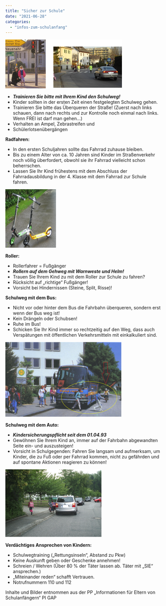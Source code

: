 ```yaml
---
title: "Sicher zur Schule"
date: "2021-06-28"
categories: 
  - "infos-zum-schulanfang"
---
```


![](images/grafik.png)

- _**Trainieren Sie bitte mit Ihrem Kind den Schulweg!**_
- Kinder sollten in der ersten Zeit einen festgelegten Schulweg gehen.
- Trainieren Sie bitte das Überqueren der Straße! (Zuerst nach links schauen, dann nach rechts und zur Kontrolle noch einmal nach links. Wenn FREI ist darf man gehen…)
- Verhalten an Ampel, Zebrastreifen und
- Schülerlotsenübergängen

  
**Radfahren:**

- In den ersten Schuljahren sollte das Fahrrad zuhause bleiben.
- Bis zu einem Alter von ca. 10 Jahren sind Kinder im Straßenverkehr noch völlig überfordert, obwohl sie ihr Fahrrad vielleicht schon beherrschen.
- Lassen Sie Ihr Kind frühestens mit dem Abschluss der Fahrradausbildung in der 4. Klasse mit dem Fahrrad zur Schule fahren.      

![](images/grafik-1.png)

**Roller:**

- Rollerfahrer = Fußgänger
- _**Rollern auf dem Gehweg mit Warnweste und Helm!**_
- Trauen Sie Ihrem Kind zu mit dem Roller zur Schule zu fahren?
- Rücksicht auf „richtige“ Fußgänger!
- Vorsicht bei Hindernissen (Steine, Split, Risse)!

  
**Schulweg mit dem Bus:**

- Nicht vor oder hinter dem Bus die Fahrbahn überqueren, sondern erst wenn der Bus weg ist! 
- Kein Drängeln oder Schubsen!
- Ruhe im Bus!
- Schicken Sie Ihr Kind immer so rechtzeitig auf den Weg, dass auch Verspätungen mit öffentlichen Verkehrsmitteln mit einkalkuliert sind.

![](images/grafik-3.png)

  
**Schulweg mit dem Auto:**

- _**Kindersicherungspflicht seit dem 01.04.93**_
- Gewöhnen Sie Ihrem Kind an, immer auf der Fahrbahn abgewandten Seite ein- und auszusteigen!
- Vorsicht in Schulgegenden: Fahren Sie langsam und aufmerksam, um Kinder, die zu Fuß oder per Fahrrad kommen, nicht zu gefährden und auf spontane Aktionen reagieren zu können!

![](images/grafik-4.png)

  
**Verdächtiges Ansprechen von Kindern:**

- Schulwegtraining („Rettungsinseln“, Abstand zu Pkw)
- Keine Auskunft geben oder Geschenke annehmen!
- Schreien / Wehren (Über 80 % der Täter lassen ab. Täter mit „SIE“ ansprechen.)
- „Miteinander reden“ schafft Vertrauen.
- Notrufnummern 110 und 112

Inhalte und Bilder entnommen aus der PP „Informationen für Eltern von Schulanfängern“ PI GAP
